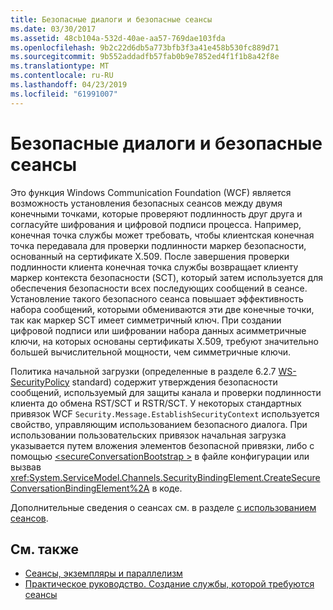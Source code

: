 ```yaml
---
title: Безопасные диалоги и безопасные сеансы
ms.date: 03/30/2017
ms.assetid: 48cb104a-532d-40ae-aa57-769dae103fda
ms.openlocfilehash: 9b2c22d6db5a773bfb3f3a41e458b530fc889d71
ms.sourcegitcommit: 9b552addadfb57fab0b9e7852ed4f1f1b8a42f8e
ms.translationtype: MT
ms.contentlocale: ru-RU
ms.lasthandoff: 04/23/2019
ms.locfileid: "61991007"
---
```

# <a name="secure-conversations-and-secure-sessions"></a>Безопасные диалоги и безопасные сеансы
Это функция Windows Communication Foundation (WCF) является возможность установления безопасных сеансов между двумя конечными точками, которые проверяют подлинность друг друга и согласуйте шифрования и цифровой подписи процесса. Например, конечная точка службы может требовать, чтобы клиентская конечная точка передавала для проверки подлинности маркер безопасности, основанный на сертификате X.509. После завершения проверки подлинности клиента конечная точка службы возвращает клиенту маркер контекста безопасности (SCT), который затем используется для обеспечения безопасности всех последующих сообщений в сеансе. Установление такого безопасного сеанса повышает эффективность набора сообщений, которыми обмениваются эти две конечные точки, так как маркер SCT имеет симметричный ключ. При создании цифровой подписи или шифровании набора данных асимметричные ключи, на которых основаны сертификаты X.509, требуют значительно большей вычислительной мощности, чем симметричные ключи.  
  
 Политика начальной загрузки (определенные в разделе 6.2.7 [WS-SecurityPolicy](https://go.microsoft.com/fwlink/?LinkId=99817) standard) содержит утверждения безопасности сообщений, используемый для защиты канала и проверки подлинности клиента до обмена RST/SCT и RSTR/SCT. У некоторых стандартных привязок WCF `Security.Message.EstablishSecurityContext` используется свойство, управляющим использованием безопасного диалога. При использовании пользовательских привязок начальная загрузка указывается путем вложения элементов безопасной привязки, либо с помощью [ \<secureConversationBootstrap >](../../../../docs/framework/configure-apps/file-schema/wcf/secureconversationbootstrap.md) в файле конфигурации или вызвав <xref:System.ServiceModel.Channels.SecurityBindingElement.CreateSecureConversationBindingElement%2A> в коде.  
  
 Дополнительные сведения о сеансах см. в разделе [с использованием сеансов](../../../../docs/framework/wcf/using-sessions.md).  
  
## <a name="see-also"></a>См. также

- [Сеансы, экземпляры и параллелизм](../../../../docs/framework/wcf/feature-details/sessions-instancing-and-concurrency.md)
- [Практическое руководство. Создание службы, которой требуются сеансы](../../../../docs/framework/wcf/feature-details/how-to-create-a-service-that-requires-sessions.md)
